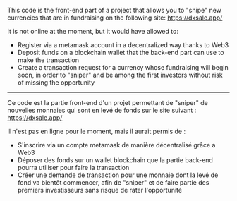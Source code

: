 This code is the front-end part of a project that allows you to "snipe" new currencies that are in fundraising on the following site: https://dxsale.app/

It is not online at the moment, but it would have allowed to:

- Register via a metamask account in a decentralized way thanks to Web3
- Deposit funds on a blockchain wallet that the back-end part can use to make the transaction
- Create a transaction request for a currency whose fundraising will begin soon, in order to "sniper" and be among the first investors without risk of missing the opportunity

-------------------------------------


Ce code est la partie front-end d'un projet permettant de "sniper" de nouvelles monnaies qui sont en levé de fonds sur le site suivant : https://dxsale.app/

Il n'est pas en ligne pour le moment, mais il aurait permis de :

- S'inscrire via un compte metamask de manière décentralisé grâce a Web3
- Déposer des fonds sur un wallet blockchain que la partie back-end pourra utiliser pour faire la transaction
- Créer une demande de transaction pour une monnaie dont la levé de fond va bientôt commencer, afin de "sniper" et de faire partie des premiers investisseurs sans risque de rater l'opportunité